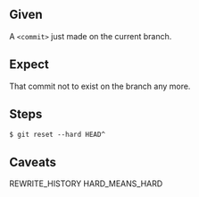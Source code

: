 ## Given

A `<commit>` just made on the current branch.

## Expect

That commit not to exist on the branch any more.

## Steps

    $ git reset --hard HEAD^

## Caveats

REWRITE_HISTORY
HARD_MEANS_HARD

